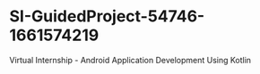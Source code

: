 # SI-GuidedProject-54746-1661574219
Virtual Internship - Android Application Development Using Kotlin
